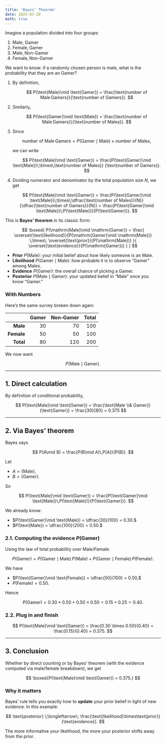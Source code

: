 ```yaml
---
title: 'Bayes’ Theorem'
date: 2025-07-20
math: true
---
```


Imagine a population divided into four groups:

1. Male, Gamer
2. Female, Gamer
3. Male, Non-Gamer
4. Female, Non-Gamer

We want to know: if a randomly chosen person is male, what is the probability that they are an Gamer?

1. By definition,

   $$
   P(\text{Male}\mid \text{Gamer})
   = \frac{\text{number of Male Gamers}}{\text{number of Gamers}}.
   $$

2. Similarly,

   $$
   P(\text{Gamer}\mid \text{Male})
   = \frac{\text{number of Male Gamers}}{\text{number of Males}}.
   $$

3. Since

   $$
   \text{number of Male Gamers}
   = P(\text{Gamer}\mid \text{Male}) \times \text{number of Males},
   $$

   we can write

   $$
   P(\text{Male}\mid \text{Gamer})
   = \frac{P(\text{Gamer}\mid \text{Male})\;\times\;\text{number of Males}}
          {\text{number of Gamers}}.
   $$

4. Dividing numerator and denominator by the total population size $N$, we get

   $$
   P(\text{Male}\mid \text{Gamer})
   = \frac{P(\text{Gamer}\mid \text{Male})\;\times\;\dfrac{\text{number of Males}}{N}}
          {\dfrac{\text{number of Gamers}}{N}}
   = \frac{P(\text{Gamer}\mid \text{Male})\;P(\text{Male})}{P(\text{Gamer})}.
   $$

This is **Bayes’ theorem** in its classic form:

$$
\boxed{
P(\mathrm{Male}\mid \mathrm{Gamer})
= \frac{
    \overset{\text{likelihood}}{P(\mathrm{Gamer}\mid \mathrm{Male})}
    \;\times\;
    \overset{\text{prior}}{P(\mathrm{Male})}
  }{
    \overset{\text{evidence}}{P(\mathrm{Gamer})}
  }
}
$$

* **Prior** $P(\text{Male})$: your initial belief about how likely someone is an Male.
* **Likelihood** $P(\text{Gamer}\mid \text{Male})$: how probable it is to observe “Gamer” among Males.
* **Evidence** $P(\text{Gamer})$: the overall chance of picking a Gamer.
* **Posterior** $P(\text{Male}\mid \text{Gamer})$: your updated belief in “Male” once you know “Gamer.”

### With Numbers

Here’s the same survey broken down again:

|            | Gamer | Non‑Gamer | Total |
| ---------: | ----: | --------: | ----: |
|   **Male** |    30 |        70 |   100 |
| **Female** |    50 |        50 |   100 |
|  **Total** |    80 |       120 |   200 |

We now want

$$
P(\text{Male}\mid \text{Gamer}).
$$

---

## 1. Direct calculation

By definition of conditional probability,

$$
P(\text{Male}\mid \text{Gamer})
= \frac{\text{Male \\& Gamer}}{\text{Gamer}}
= \frac{30}{80}
= 0.375
$$

---

## 2. Via Bayes’ theorem

Bayes says

$$
P(A\mid B)
= \frac{P(B\mid A)\,P(A)}{P(B)}.
$$

Let

* $A=\{\text{Male}\}$,
* $B=\{\text{Gamer}\}$.

So

$$
P(\text{Male}\mid \text{Gamer})
= \frac{P(\text{Gamer}\mid \text{Male})\,P(\text{Male})}{P(\text{Gamer})}.
$$

We already know:

* $P(\text{Gamer}\mid \text{Male}) = \dfrac{30}{100} = 0.30.$
* $P(\text{Male}) = \dfrac{100}{200} = 0.50.$

### 2.1. Computing the evidence $P(\text{Gamer})$

Using the law of total probability over Male/Female:

$$
P(\text{Gamer})
= P(\text{Gamer}\mid \text{Male})\,P(\text{Male})
  +P(\text{Gamer}\mid \text{Female})\,P(\text{Female}).
$$

We have

* $P(\text{Gamer}\mid \text{Female}) = \dfrac{50}{100} = 0.50,$
* $P(\text{Female}) = 0.50.$

Hence

$$
P(\text{Gamer})
= 0.30\times0.50 + 0.50\times0.50
= 0.15 + 0.25
= 0.40.
$$

### 2.2. Plug in and finish

$$
P(\text{Male}\mid \text{Gamer})
= \frac{0.30 \times 0.50}{0.40}
= \frac{0.15}{0.40}
= 0.375.
$$

---

## 3. Conclusion

Whether by direct counting or by Bayes’ theorem (with the evidence computed via male/female breakdown), we get

$$
\boxed{P(\text{Male}\mid \text{Gamer}) = 0.375.}
$$


### Why it matters

Bayes’ rule tells you exactly how to **update** your prior belief in light of new evidence. In this example:

$$
\text{posterior} \;\longleftarrow\; \frac{\text{likelihood}\times\text{prior}}{\text{evidence}}.
$$

The more informative your likelihood, the more your posterior shifts away from the prior.
